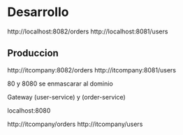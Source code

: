 # Desarrollo
http://localhost:8082/orders
http://localhost:8081/users


## Produccion
http://itcompany:8082/orders
http://itcompany:8081/users


80 y 8080 se enmascarar al dominio 

Gateway
 (user-service) y (order-service)

 localhost:8080

http://itcompany/orders
http://itcompany/users